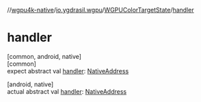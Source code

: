 //[wgpu4k-native](../../../index.md)/[io.ygdrasil.wgpu](../index.md)/[WGPUColorTargetState](index.md)/[handler](handler.md)

# handler

[common, android, native]\
[common]\
expect abstract val [handler](handler.md): [NativeAddress](../../ffi/-native-address/index.md)

[android, native]\
actual abstract val [handler](handler.md): [NativeAddress](../../ffi/-native-address/index.md)